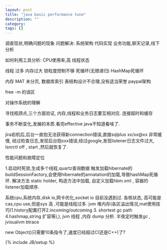 ```yaml
---
layout: post
title: "java basic performance tune"
description: ""
category: 
tags: []
---
```

调查现状,明确问题的现象
问题解决:
系统架构
代码实现
业务功能,聊天记录,线下分析

如何利用工具分析:
CPU使用率,高 线程状态 

线程
 	过多
 	内存过大
 	锁粒度控制不够
 	死循环(无限递归)
 	HashMap死循环
 	
内存 MAT 未分页,
数据库索引 
表结构设计不合理,没有适当荣誉
paypal架构  

free -m 的误区 

对操作系统的理解

寻找瓶颈点,三个方面验证, 内存,线程和业务日志要互相对应. 
连接超时和缓存

事务不断变化,发展的本质.看完effective java不知道看啥了.

jira宕机后,后台一直抱无法获得新connection错误,直接sqlplus xx/xx@xx 非常缓慢, 经过检查日志,发现后台抱xxx错误,经过google,发现listener日志文件过大, lsnrctl off , start ,然后就恢复了.

性能问题和故障定位

1.启动时死锁,生成多个线程,quartz查询数据   触发加载hibernate的buildSessionFactory,会使用hibernate的annatation的加载,导致hashMap死循环. 解决方法 static holder, 构造方法中加载, 自定义加载hbm.xml , 容器的listener加载顺序.

系统cpu,系统内存,disk io,网卡优化,socket io 目前没遇到过. 各核状态, 高可能是cas,cpu use,但是sys 高 ,可能是线程过多.  jvm 堆内存(各区溢出情况,mat使用技巧(1.history配置打开2.incoming/outcoming 3. shortest gc path 4.hashmap,string 扩容等),), jvm 线程 ,内存 dump 分析.  半夜定时触发gc , jvisualvm btrace

new Object()只需要10条指令了,速度已经超过C(还是C++)了?

{% include JB/setup %}
